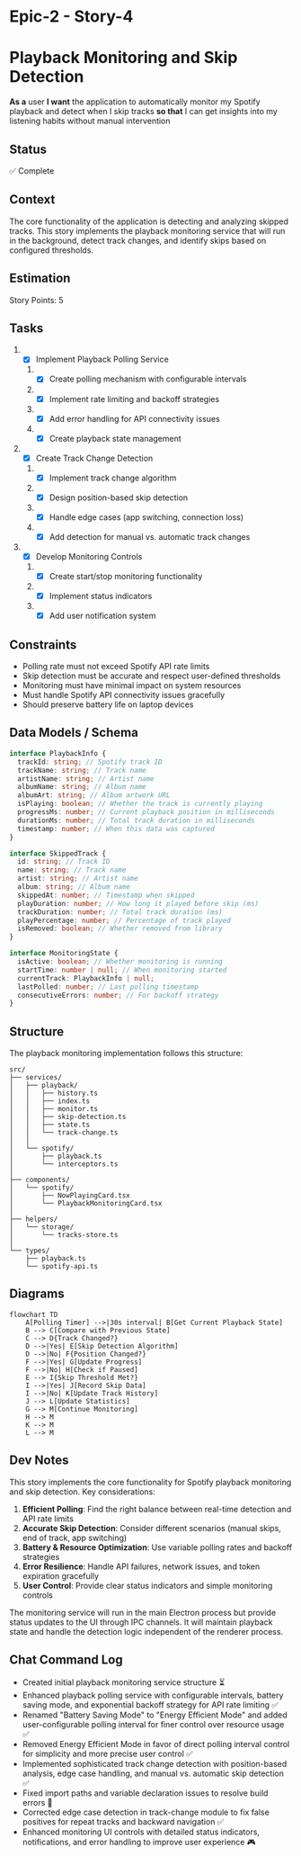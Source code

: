 # Epic-2 - Story-4

# Playback Monitoring and Skip Detection

**As a** user
**I want** the application to automatically monitor my Spotify playback and detect when I skip tracks
**so that** I can get insights into my listening habits without manual intervention

## Status

✅ Complete

## Context

The core functionality of the application is detecting and analyzing skipped tracks. This story implements the playback monitoring service that will run in the background, detect track changes, and identify skips based on configured thresholds.

## Estimation

Story Points: 5

## Tasks

1. - [x] Implement Playback Polling Service
   1. - [x] Create polling mechanism with configurable intervals
   2. - [x] Implement rate limiting and backoff strategies
   3. - [x] Add error handling for API connectivity issues
   4. - [x] Create playback state management

2. - [x] Create Track Change Detection
   1. - [x] Implement track change algorithm
   2. - [x] Design position-based skip detection
   3. - [x] Handle edge cases (app switching, connection loss)
   4. - [x] Add detection for manual vs. automatic track changes

3. - [x] Develop Monitoring Controls
   1. - [x] Create start/stop monitoring functionality
   2. - [x] Implement status indicators
   3. - [x] Add user notification system

## Constraints

- Polling rate must not exceed Spotify API rate limits
- Skip detection must be accurate and respect user-defined thresholds
- Monitoring must have minimal impact on system resources
- Must handle Spotify API connectivity issues gracefully
- Should preserve battery life on laptop devices

## Data Models / Schema

```typescript
interface PlaybackInfo {
  trackId: string; // Spotify track ID
  trackName: string; // Track name
  artistName: string; // Artist name
  albumName: string; // Album name
  albumArt: string; // Album artwork URL
  isPlaying: boolean; // Whether the track is currently playing
  progressMs: number; // Current playback position in milliseconds
  durationMs: number; // Total track duration in milliseconds
  timestamp: number; // When this data was captured
}

interface SkippedTrack {
  id: string; // Track ID
  name: string; // Track name
  artist: string; // Artist name
  album: string; // Album name
  skippedAt: number; // Timestamp when skipped
  playDuration: number; // How long it played before skip (ms)
  trackDuration: number; // Total track duration (ms)
  playPercentage: number; // Percentage of track played
  isRemoved: boolean; // Whether removed from library
}

interface MonitoringState {
  isActive: boolean; // Whether monitoring is running
  startTime: number | null; // When monitoring started
  currentTrack: PlaybackInfo | null;
  lastPolled: number; // Last polling timestamp
  consecutiveErrors: number; // For backoff strategy
}
```

## Structure

The playback monitoring implementation follows this structure:

```text
src/
├── services/
│   ├── playback/
│   │   ├── history.ts
│   │   ├── index.ts
│   │   ├── monitor.ts
│   │   ├── skip-detection.ts
│   │   ├── state.ts
│   │   └── track-change.ts
│   │
│   └── spotify/
│       ├── playback.ts
│       └── interceptors.ts
│
├── components/
│   └── spotify/
│       ├── NowPlayingCard.tsx
│       └── PlaybackMonitoringCard.tsx
│
├── helpers/
│   └── storage/
│       └── tracks-store.ts
│
└── types/
    ├── playback.ts
    └── spotify-api.ts
```

## Diagrams

```mermaid
flowchart TD
    A[Polling Timer] -->|30s interval| B[Get Current Playback State]
    B --> C[Compare with Previous State]
    C --> D{Track Changed?}
    D -->|Yes| E[Skip Detection Algorithm]
    D -->|No| F{Position Changed?}
    F -->|Yes| G[Update Progress]
    F -->|No| H[Check if Paused]
    E --> I{Skip Threshold Met?}
    I -->|Yes| J[Record Skip Data]
    I -->|No| K[Update Track History]
    J --> L[Update Statistics]
    G --> M[Continue Monitoring]
    H --> M
    K --> M
    L --> M
```

## Dev Notes

This story implements the core functionality for Spotify playback monitoring and skip detection. Key considerations:

1. **Efficient Polling**: Find the right balance between real-time detection and API rate limits
2. **Accurate Skip Detection**: Consider different scenarios (manual skips, end of track, app switching)
3. **Battery & Resource Optimization**: Use variable polling rates and backoff strategies
4. **Error Resilience**: Handle API failures, network issues, and token expiration gracefully
5. **User Control**: Provide clear status indicators and simple monitoring controls

The monitoring service will run in the main Electron process but provide status updates to the UI through IPC channels. It will maintain playback state and handle the detection logic independent of the renderer process.

## Chat Command Log

- Created initial playback monitoring service structure ⏳
- Enhanced playback polling service with configurable intervals, battery saving mode, and exponential backoff strategy for API rate limiting ✅
- Renamed "Battery Saving Mode" to "Energy Efficient Mode" and added user-configurable polling interval for finer control over resource usage ✅
- Removed Energy Efficient Mode in favor of direct polling interval control for simplicity and more precise user control ✅
- Implemented sophisticated track change detection with position-based analysis, edge case handling, and manual vs. automatic skip detection ✅
- Fixed import paths and variable declaration issues to resolve build errors 🔧
- Corrected edge case detection in track-change module to fix false positives for repeat tracks and backward navigation ✅
- Enhanced monitoring UI controls with detailed status indicators, notifications, and error handling to improve user experience 🎮
